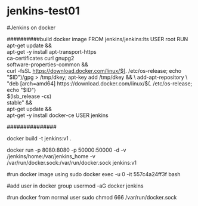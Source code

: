 # jenkins-test01

#Jenkins on docker

##########build docker image
FROM jenkins/jenkins:lts
USER root
RUN apt-get update && \
    apt-get -y install apt-transport-https \
         ca-certificates curl gnupg2 \
         software-properties-common && \
    curl -fsSL https://download.docker.com/linux/$(. /etc/os-release; echo "$ID")/gpg > /tmp/dkey; apt-key add /tmp/dkey && \
    add-apt-repository \
      "deb [arch=amd64] https://download.docker.com/linux/$(. /etc/os-release; echo "$ID") \
      $(lsb_release -cs) \
      stable" && \
    apt-get update && \
    apt-get -y install docker-ce
USER jenkins

###############

docker build -t jenkins:v1 .

docker run -p 8080:8080 -p 50000:50000 -d -v /jenkins/home:/var/jenkins_home -v /var/run/docker.sock:/var/run/docker.sock jenkins:v1

#run docker image using sudo
docker exec -u 0 -it 557c4a24ff3f bash

#add user in docker group
usermod -aG docker jenkins

#run docker from normal user 
sudo chmod 666 /var/run/docker.sock

